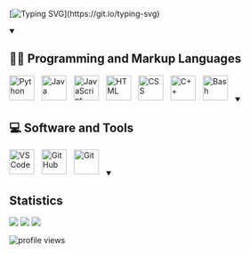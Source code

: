 [![Typing SVG](https://readme-typing-svg.demolab.com?font=Fira+Code&weight=600&duration=2000&pause=250&color=F76F18&random=true&width=435&height=30&lines=Hi!;My+name+is+Giulio!;Welcome+to+my+GitHub+profile!)](https://git.io/typing-svg)

<details open>
    <summary>
        <h2>👨‍💻 Programming and Markup Languages</h2>
    </summary>
    <p align="left">
        <img align="left" alt="Python" width="45px" style="padding-right:10px;" src="https://cdn.jsdelivr.net/gh/devicons/devicon@latest/icons/python/python-original.svg" />
        <img align="left" alt="Java" width="45px" style="padding-right:10px;" src="https://cdn.jsdelivr.net/gh/devicons/devicon@latest/icons/java/java-original.svg" />
        <img align="left" alt="JavaScript" width="45px" style="padding-right:10px;" src="https://cdn.jsdelivr.net/gh/devicons/devicon@latest/icons/javascript/javascript-original.svg" />
        <img align="left" alt="HTML" width="45px" style="padding-right:10px;" src="https://cdn.jsdelivr.net/gh/devicons/devicon@latest/icons/html5/html5-original.svg" />
        <img align="left" alt="CSS" width="45px" style="padding-right:10px;" src="https://cdn.jsdelivr.net/gh/devicons/devicon@latest/icons/css3/css3-original.svg" />
        <img align="left" alt="C++" width="45px" style="padding-right:10px;" src="https://cdn.jsdelivr.net/gh/devicons/devicon@latest/icons/cplusplus/cplusplus-original.svg" /> 
        <img align="left" alt="Bash" width="45px" style="padding-right:10px;" src="https://cdn.jsdelivr.net/gh/devicons/devicon@latest/icons/bash/bash-original.svg" />
    </p>
</details>

<br>
<br>

<details open>
    <summary>
        <h2>💻 Software and Tools</h2>
    </summary>
    <p align="left">
        <img align="left" alt="VSCode" width="45px" style="padding-right:10px;" src="https://cdn.jsdelivr.net/gh/devicons/devicon@latest/icons/vscode/vscode-original.svg" />
        <img align="left" alt="GitHub" width="45px" style="padding-right:10px;" src="https://cdn.jsdelivr.net/gh/devicons/devicon@latest/icons/github/github-original.svg" />
        <img align="left" alt="Git" width="45px" style="padding-right:10px;" src="https://cdn.jsdelivr.net/gh/devicons/devicon@latest/icons/git/git-original.svg" />
    </p>
</details>

<br>
<br>

<details open>
    <summary>
        <h2>Statistics</h2>
    </summary>
    <p align="left">
        <!-- <img src="https://github-readme-stats.vercel.app/api?username=GitGinocchio&count_private=true&theme=nord&hide_border=1">
        <img src="https://github-readme-streak-stats.herokuapp.com?user=GitGinocchio&theme=nord&hide_border=true&date_format=M%20j%5B%2C%20Y%5D">
        <img src="https://raw.githubusercontent.com/GitGinocchio/GitGinocchio/output/github-contribution-grid-snake-dark.svg#gh-dark-mode-only">
        <img src="https://raw.githubusercontent.com/GitGinocchio/GitGinocchio/output/github-contribution-grid-snake.svg#gh-light-mode-only"> -->
        <img src="http://github-profile-summary-cards.vercel.app/api/cards/profile-details?username=GitGinocchio&theme=dracula" />
        <img src="http://github-profile-summary-cards.vercel.app/api/cards/repos-per-language?username=GitGinocchio&theme=dracula" />
        <img src="http://github-profile-summary-cards.vercel.app/api/cards/most-commit-language?username=GitGinocchio&theme=dracula" />
        <p align="left"> <img src="https://komarev.com/ghpvc/?username=GitGinocchio&label=Profile%20views&color=0e75b6&style=for-the-badge" alt="profile views" /> </p>
    </p>
</details>
